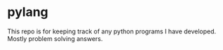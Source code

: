 # pylang
 
This repo is for keeping track of any python programs I have developed.
Mostly problem solving answers.
